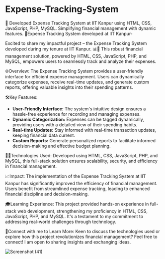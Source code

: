 # Expense-Tracking-System
🚀 Developed Expense Tracking System at IIT Kanpur using HTML, CSS, JavaScript, PHP, MySQL. Simplifying financial management with dynamic features.
🚀Expense Tracking System developed at IIT Kanpur-

Excited to share my impactful project – the Expense Tracking System developed during my tenure at IIT Kanpur. 📊💼 This robust financial management solution, powered by HTML, CSS, JavaScript, PHP, and MySQL, empowers users to seamlessly track and analyze their expenses.

🌐Overview:
The Expense Tracking System provides a user-friendly interface for efficient expense management. Users can dynamically categorize expenses, receive real-time updates, and generate custom reports, offering valuable insights into their spending patterns.

🛠️Key Features:
- **User-Friendly Interface:** The system's intuitive design ensures a hassle-free experience for recording and managing expenses.
- **Dynamic Categorization:** Expenses can be tagged dynamically, providing users with a detailed view of their spending habits.
- **Real-time Updates:** Stay informed with real-time transaction updates, keeping financial data current.
- **Custom Reports:** Generate personalized reports to facilitate informed decision-making and effective budget planning.

👨‍💻Technologies Used:
Developed using HTML, CSS, JavaScript, PHP, and MySQL, this full-stack solution ensures scalability, security, and efficiency in financial management.

📈Impact:
The implementation of the Expense Tracking System at IIT Kanpur has significantly improved the efficiency of financial management. Users benefit from streamlined expense tracking, leading to enhanced financial discipline and decision-making.

🎓Learning Experience:
This project provided hands-on experience in full-stack web development, strengthening my proficiency in HTML, CSS, JavaScript, PHP, and MySQL. It's a testament to my commitment to addressing real-world challenges through technology.

🔗Connect with me to Learn More:
Keen to discuss the technologies used or explore how this project revolutionizes financial management? Feel free to connect! I am open to sharing insights and exchanging ideas.

![Screenshot (41)](https://github.com/Mj1781/Expense-Tracking-System/assets/108046894/d98d436e-41c3-4d7d-adb8-5507ff015180)
